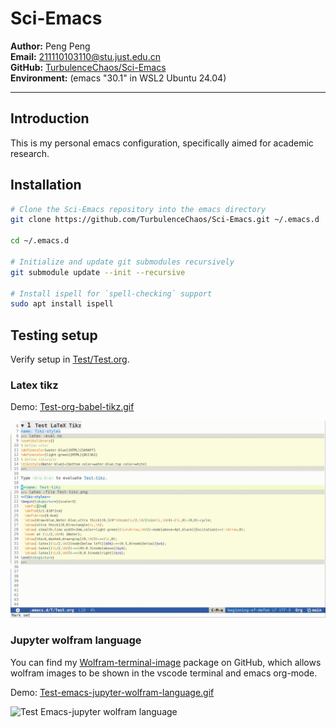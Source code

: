 # Sci-Emacs

**Author:** Peng Peng  \
**Email:** [211110103110@stu.just.edu.cn](mailto:211110103110@stu.just.edu.cn)  \
**GitHub:** [TurbulenceChaos/Sci-Emacs](https://github.com/TurbulenceChaos/Sci-Emacs) \
**Environment:** (emacs "30.1" in WSL2 Ubuntu 24.04)

---

## Introduction
This is my personal emacs configuration, specifically aimed for academic research.

## Installation
```bash
# Clone the Sci-Emacs repository into the emacs directory
git clone https://github.com/TurbulenceChaos/Sci-Emacs.git ~/.emacs.d

cd ~/.emacs.d

# Initialize and update git submodules recursively
git submodule update --init --recursive

# Install ispell for `spell-checking` support
sudo apt install ispell
```

## Testing setup
Verify setup in [Test/Test.org](Test/Test.org).

### Latex tikz
Demo: [Test-org-babel-tikz.gif](Test/Test-org-babel-tikz.gif) 

![Test Org-babel-Tikz](Test/Test-org-babel-tikz.gif)

### Jupyter wolfram language
You can find my [Wolfram-terminal-image](https://github.com/TurbulenceChaos/Wolfram-terminal-image) package on GitHub, which allows wolfram images to be shown in the vscode terminal and emacs org-mode.

Demo: [Test-emacs-jupyter-wolfram-language.gif](Test/Test-emacs-jupyter-wolfram-language.gif)

![Test Emacs-jupyter wolfram language](Test/Test-emacs-jupyter-wolfram-language.gif)
